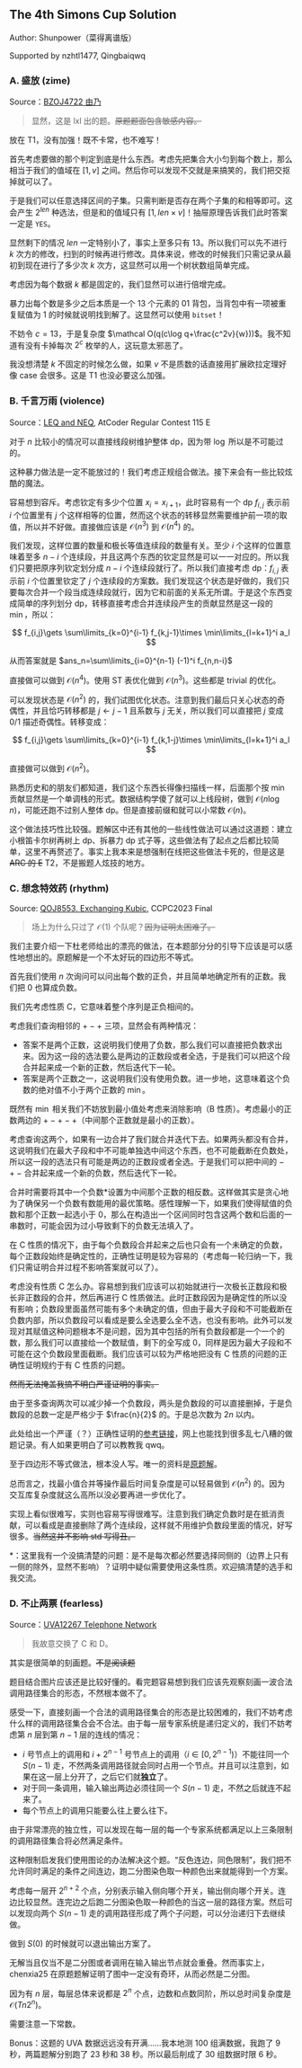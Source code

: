 ## The 4th Simons Cup Solution

Author: Shunpower（菜得离谱版）

Supported by nzhtl1477, Qingbaiqwq

### A. 盛放 (zime)

Source：[BZOJ4722 由乃](https://vjudge.net/problem/%E9%BB%91%E6%9A%97%E7%88%86%E7%82%B8-4722)

> 显然，这是 lxl 出的题。~~原题题面包含敏感内容。~~

放在 T1，没有加强！既不卡常，也不难写！

首先考虑要做的那个判定到底是什么东西。考虑先把集合大小匀到每个数上，那么相当于我们的值域在 $[1,v]$ 之间。然后你可以发现不交就是来搞笑的，我们把交抠掉就可以了。

于是我们可以任意选择区间的子集。只需判断是否存在两个子集的和相等即可。这会产生 $2^{len}$ 种选法，但是和的值域只有 $[1,len\times v]$！抽屉原理告诉我们此时答案一定是 `YES`。

显然剩下的情况 $len$ 一定特别小了，事实上至多只有 $13$。所以我们可以先不进行 $k$ 次方的修改，扫到的时候再进行修改。具体来说，修改的时候我们只需记录从最初到现在进行了多少次 $k$ 次方，这显然可以用一个树状数组简单完成。

考虑因为每个数据 $k$ 都是固定的，我们显然可以进行倍增完成。

暴力出每个数是多少之后本质是一个 $13$ 个元素的 01 背包，当背包中有一项被重复赋值为 $1$ 的时候就说明找到解了。这显然可以使用 `bitset`！

不妨令 $c=13$，于是复杂度 $\mathcal O(q(c\log q+\frac{c^2v}{w}))$。我不知道有没有卡掉每次 $2^c$ 枚举的人，这玩意太邪恶了。

我没想清楚 $k$ 不固定的时候怎么做，如果 $v$ 不是质数的话直接用扩展欧拉定理好像 case 会很多。这是 T1 也没必要这么加强。

### B. 千言万雨 (violence)

Source：[LEQ and NEQ](https://www.luogu.com.cn/problem/AT_arc115_e), AtCoder Regular Contest 115 E

对于 $n$ 比较小的情况可以直接线段树维护整体 dp，因为带 $\log$ 所以是不可能过的。

这种暴力做法是一定不能放过的！我们考虑正规组合做法。接下来会有一些比较炫酷的魔法。

容易想到容斥。考虑钦定有多少个位置 $x_i=x_{i+1}$，此时容易有一个 dp $f_{i,j}$ 表示前 $i$ 个位置里有 $j$ 个这样相等的位置，然而这个状态的转移显然需要维护前一项的取值，所以并不好做。直接做应该是 $\mathcal O(n^3)$ 到 $\mathcal O(n^4)$ 的。

我们发现，这样位置的数量和极长等值连续段的数量有关。至少 $i$ 个这样的位置意味着至多 $n-i$ 个连续段，并且这两个东西的钦定显然是可以一一对应的。所以我们只要把原序列钦定划分成 $n-i$ 个连续段就行了。所以我们直接考虑 dp：$f_{i,j}$ 表示前 $i$ 个位置里钦定了 $j$ 个连续段的方案数。我们发现这个状态是好做的，我们只要每次合并一个段当成连续段就行，因为它和前面的关系无所谓。于是这个东西变成简单的序列划分 dp，转移直接考虑合并连续段产生的贡献显然是这一段的 $\min$，所以：

$$
f_{i,j}\gets \sum\limits_{k=0}^{i-1} f_{k,j-1}\times \min\limits_{l=k+1}^i a_l
$$

从而答案就是 $ans_n=\sum\limits_{i=0}^{n-1} (-1)^i f_{n,n-i}$

直接做可以做到 $\mathcal O(n^4)$。使用 ST 表优化做到 $\mathcal O(n^3)$。这些都是 trivial 的优化。

可以发现状态是 $\mathcal O(n^2)$ 的，我们试图优化状态。注意到我们最后只关心状态的奇偶性，并且恰巧转移都是 $j\gets j-1$ 且系数与 $j$ 无关，所以我们可以直接把 $j$ 变成 $0/1$ 描述奇偶性。转移变成：

$$
f_{i,j}\gets \sum\limits_{k=0}^{i-1} f_{k,1-j}\times \min\limits_{l=k+1}^i a_l
$$

直接做可以做到 $\mathcal O(n^2)$。

熟悉历史和的朋友们都知道，我们这个东西长得像扫描线一样，后面那个按 $\min$ 贡献显然是一个单调栈的形式。数据结构学傻了就可以上线段树，做到 $\mathcal O(n\log n)$，可能还跑不过别人整体 dp。但是直接前缀和就可以小常数 $\mathcal O(n)$。

这个做法技巧性比较强。题解区中还有其他的一些线性做法可以通过这道题：建立小根笛卡尔树再树上 dp、拆暴力 dp 式子等，这些做法有了起点之后都比较简单，这里不再赘述了。事实上我本来是想强制在线把这些做法卡死的，但是这是 ~~ARC 的 E~~ T2，不是搬题人炫技的地方。

### C. 想念特效药 (rhythm)

Source: [QOJ8553. Exchanging Kubic](https://qoj.ac/problem/8553), CCPC2023 Final

> 场上为什么只过了 $\mathcal O(1)$ 个队呢？~~因为证明太困难了。~~

我们主要介绍一下杜老师给出的漂亮的做法，在本题部分分的引导下应该是可以感性地想出的。原题解是一个不太好玩的四边形不等式。

首先我们使用 $n$ 次询问可以问出每个数的正负，并且简单地确定所有的正数。我们把 $0$ 也算成负数。

我们先考虑性质 C，它意味着整个序列是正负相间的。

考虑我们查询相邻的 $+-+$ 三项，显然会有两种情况：

- 答案不是两个正数，这说明我们使用了负数，那么我们可以直接把负数求出来。因为这一段的选法要么是两边的正数段或者全选，于是我们可以把这个段合并起来成一个新的正数，然后迭代下一轮。
- 答案是两个正数之一，这说明我们没有使用负数。进一步地，这意味着这个负数的绝对值不小于两个正数的 $\min$。

既然有 $\min$ 相关我们不妨放到最小值处考虑来消除影响（B 性质）。考虑最小的正数两边的 $+-+-+$（中间那个正数就是最小的正数）。

考虑查询这两个，如果有一边合并了我们就合并迭代下去。如果两头都没有合并，这说明我们在最大子段和中不可能单独选中间这个东西，也不可能截断在负数处，所以这一段的选法只有可能是两边的正数段或者全选。于是我们可以把中间的 $-+-$ 合并起来成一个新的负数，然后迭代下一轮。

合并时需要将其中一个负数\*设置为中间那个正数的相反数。这样做其实是贪心地为了确保另一个负数有数能用的最优策略。感性理解一下，如果我们使得赋值的负数和那个正数一起选小于 $0$，那么在构造出一个区间同时包含这两个数和后面的一串数时，可能会因为过小导致剩下的负数无法填入了。

在 C 性质的情况下，由于每个负数段合并起来之后也只会有一个未确定的负数，每个正数段始终是确定性的，正确性证明是较为容易的（考虑每一轮归纳一下，我们只需证明合并过程不影响答案就可以了）。

考虑没有性质 C 怎么办。容易想到我们应该可以初始就进行一次极长正数段和极长非正数段的合并，然后再进行 C 性质做法。此时正数段因为是确定性的所以没有影响；负数段里面虽然可能有多个未确定的值，但由于最大子段和不可能截断在负数内部，所以负数段可以看成是要么全选要么全不选，也没有影响。此外可以发现对其赋值这种问题根本不是问题，因为其中包括的所有负数段都是一个一个的数，那么我们可以直接给一个数赋值，剩下的全写成 $0$，同样是因为最大子段和不可能在这个负数段里面截断。我们应该可以较为严格地把没有 C 性质的问题的正确性证明规约于有 C 性质的问题。

~~然而无法掩盖我搞不明白严谨证明的事实。~~

由于至多查询两次可以减少掉一个负数段，两头是负数段的可以直接删掉，于是负数段的总数一定是严格少于 $\frac{n}{2}$ 的。于是总次数为 $2n$ 以内。

此处给出一个严谨（？）正确性证明的[参考链接](https://oldplace.github.io/2024/04/28/CCPC-final-2023-L-Exchanging-Kubic-%E6%9C%80%E5%A4%A7%E5%AD%90%E6%AE%B5%E5%92%8C%E7%9A%84%E6%B7%B1%E5%85%A5%E5%88%86%E6%9E%90/index.html)，网上也能找到很多乱七八糟的做题记录。有人如果更明白了可以教教我 qwq。

至于四边形不等式做法，根本没人写。唯一的资料是[原题解](https://qoj.ac/download.php?type=attachments&id=1596&r=1)。

总而言之，找最小值合并等操作最后时间复杂度是可以轻易做到 $\mathcal O(n^2)$ 的。因为交互库复杂度就这么高所以没必要再进一步优化了。

实现上看似很难写，实则也容易写得很难写。注意到我们确定负数时是在抵消贡献，可以看成是直接删除了两个连续段，这样就不用维护负数段里面的情况，好写很多。~~当然这并不影响 std 写得丑。~~

*：这里我有一个没搞清楚的问题：是不是每次都必然要选择同侧的（边界上只有一侧的除外，显然不影响）？证明中疑似需要使用这条性质。欢迎搞清楚的选手和我交流。

### D. 不止两票 (fearless)

Source：[UVA12267 Telephone Network](https://www.luogu.com.cn/problem/UVA12267)

> 我故意交换了 C 和 D。

其实是很简单的刻画题。~~不是阅读题~~

题目结合图片应该还是比较好懂的。看完题容易想到我们应该先观察刻画一波合法调用路径集合的形态，不然根本做不了。

感受一下，直接刻画一个合法的调用路径集合的形态是比较困难的，我们不妨考虑什么样的调用路径集合会不合法。由于每一层专家系统是递归定义的，我们不妨考虑第 $n$ 层到第 $n-1$ 层的连线的情况：

- $i$ 号节点上的调用和 $i+2^{n-1}$ 号节点上的调用（$i\in[0,2^{n-1})$）不能往同一个 $S(n-1)$ 走，不然两条调用路径就会同时占用一个节点。并且可以注意到，如果在这一层上分开了，之后它们就**独立**了。
- 对于同一条调用，输入输出两边必须往同一个 $S(n-1)$ 走，不然之后就连不起来了。
- 每个节点上的调用只能要么往上要么往下。

由于非常漂亮的独立性，可以发现在每一层的每一个专家系统都满足以上三条限制的调用路径集合将必然满足条件。

这种限制启发我们使用图论的办法解决这个题。“反色连边，同色限制”，我们把不允许同时满足的条件之间连边，跑二分图染色取一种颜色出来就能得到一个方案。

考虑每一层开 $2^{n+2}$ 个点，分别表示输入侧向哪个开关，输出侧向哪个开关。连边比较显然。连完边之后跑二分图染色取一种颜色的当这一层的路径方案。然后可以发现向两个 $S(n-1)$ 走的调用路径形成了两个子问题，可以分治递归下去继续做。

做到 $S(0)$ 的时候就可以退出输出方案了。

无解当且仅当不是二分图或者调用在输入输出节点就会重叠。然而事实上，chenxia25 在原题题解证明了图中一定没有奇环，从而必然是二分图。

因为有 $n$ 层，每层总体来说都是 $2^n$ 个点，边数和点数同阶，所以总时间复杂度是 $\mathcal O(Tn2^n)$。

需要注意一下常数。

Bonus：这题的 UVA 数据远远没有开满……我本地测 $100$ 组满数据，我跑了 $9$ 秒，两篇题解分别跑了 $23$ 秒和 $38$ 秒。所以最后削成了 $30$ 组数据时限 $6$ 秒。